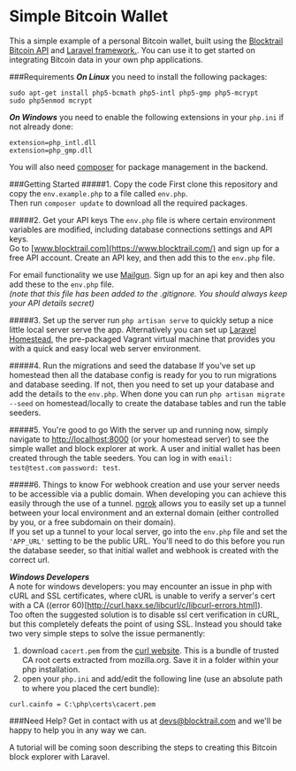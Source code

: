 Simple Bitcoin Wallet
=====================

This a simple example of a personal Bitcoin wallet, built using the [Blocktrail Bitcoin API](https://www.blocktrail.com/) and [Laravel framework.](http://laravel.com/).
You can use it to get started on integrating Bitcoin data in your own php applications.

###Requirements
***On Linux*** you need to install the following packages:
```
sudo apt-get install php5-bcmath php5-intl php5-gmp php5-mcrypt
sudo php5enmod mcrypt
```

***On Windows*** you need to enable the following extensions in your `php.ini` if not already done:
```
extension=php_intl.dll  
extension=php_gmp.dll  
```

You will also need [composer](https://getcomposer.org/) for package management in the backend.


###Getting Started
#####1. Copy the code
First clone this repository and copy the `env.example.php` to a file called `env.php`.  
Then run `composer update` to download all the required packages.

#####2. Get your API keys
The `env.php` file is where certain environment variables are modified, including database connections settings and API keys.  
Go to [www.blocktrail.com](https://www.blocktrail.com/) and sign up for a free API account.
Create an API key, and then add this to the `env.php` file.

For email functionality we use [Mailgun](https://mailgun.com). Sign up for an api key and then also add these to the `env.php` file.  
*(note that this file has been added to the .gitignore. You should always keep your API details secret)*

#####3. Set up the server
run `php artisan serve` to quickly setup a nice little local server serve the app. Alternatively you can set up [Laravel Homestead](http://laravel.com/docs/4.2/homestead), the pre-packaged Vagrant virtual machine that provides you with a quick and easy local web server environment.

#####4. Run the migrations and seed the database
If you've set up homestead then all the database config is ready for you to run migrations and database seeding. If not, then you need to set up your database and add the details to the `env.php`. When done you can run `php artisan migrate --seed` on homestead/locally to create the database tables and run the table seeders.


#####5. You're good to go
With the server up and running now, simply navigate to [http://localhost:8000](http://localhost:8000) (or your homestead server) to see the simple wallet and block explorer at work.
A user and initial wallet has been created through the table seeders. You can log in with `email: test@test.com` `password: test`.

#####6. Things to know
For webhook creation and use your server needs to be accessible via a public domain. When developing you can achieve this easily through the use of a tunnel.
[ngrok](https://ngrok.com/) allows you to easily set up a tunnel between your local environment and an external domain (either controlled by you, or a free subdomain on their domain).  
If you set up a tunnel to your local server, go into the `env.php` file and set the `'APP_URL'` setting to be the public URL. You'll need to do this before you run the database seeder, so that initial wallet and webhook is created with the correct url.

***Windows Developers***  
A note for windows developers: you may encounter an issue in php with cURL and SSL certificates, where cURL is unable to verify a server's cert with a CA ((error 60)[http://curl.haxx.se/libcurl/c/libcurl-errors.html]).  
Too often the suggested solution is to disable ssl cert verification in cURL, but this completely defeats the point of using SSL. Instead you should take two very simple steps to solve the issue permanently:  

1. download `cacert.pem` from the [curl website](http://curl.haxx.se/docs/caextract.html). This is a bundle of trusted CA root certs extracted from mozilla.org. Save it in a folder within your php installation.  
2. open your `php.ini` and add/edit the following line (use an absolute path to where you placed the cert bundle):  
  ```
  curl.cainfo = C:\php\certs\cacert.pem
  ```


###Need Help?
Get in contact with us at [devs@blocktrail.com](mailto://devs@blocktrail.com) and we'll be happy to help you in any way we can.

A tutorial will be coming soon describing the steps to creating this Bitcoin block explorer with Laravel.
